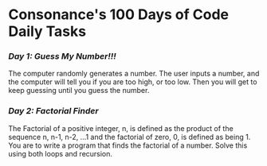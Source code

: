 # Consonance's 100 Days of Code Daily Tasks

### *Day 1: Guess My Number!!!* 

The computer randomly generates a number. The user inputs a number, and the computer will tell you if you are too high, or too low. Then you will get to keep guessing until you guess the number.


### *Day 2: Factorial Finder*

The Factorial of a positive integer, n, is defined as the product of the sequence n, n-1, n-2, ...1 and the factorial of zero, 0, is defined as being 1. You are to write a program that finds the factorial of a number. Solve this  using both loops and recursion.